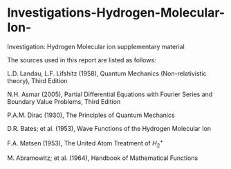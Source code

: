 # Investigations-Hydrogen-Molecular-Ion-
Investigation: Hydrogen Molecular ion supplementary material

The sources used in this report are listed as follows:

L.D. Landau, L.F. Lifshitz (1958), Quantum Mechanics (Non-relativistic theory), Third Edition

N.H. Asmar (2005), Partial Differential Equations with Fourier Series and Boundary Value Problems, Third Edition

P.A.M. Dirac (1930), The Principles of Quantum Mechanics

D.R. Bates; et al. (1953), Wave Functions of the Hydrogen Molecular Ion

F.A. Matsen (1953), The United Atom Treatment of $H^+_2$

M. Abramowitz; et al. (1964), Handbook of Mathematical Functions


